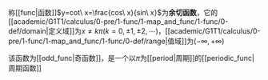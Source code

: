 称[[func|函数]]$y=cot\ x=\frac{cos\ x}{sin\ x}$为**余切函数**，它的[[academic/G1T1/calculus/0-pre/1-func/1-map_and_func/1-func/0-def/domain|定义域]]为$x\ne k\pi(k=0,\pm1,\pm2,\cdots)$，[[academic/G1T1/calculus/0-pre/1-func/1-map_and_func/1-func/0-def/range|值域]]为$(-\infty,+\infty)$

该函数为[[odd_func|奇函数]]，是一个以$\pi$为[[period|周期]]的[[periodic_func|周期函数]]